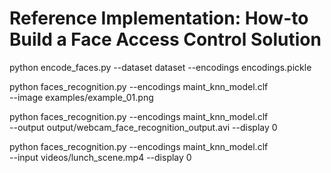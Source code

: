 # Reference Implementation: How-to Build a Face Access Control Solution

python encode_faces.py --dataset dataset --encodings encodings.pickle

python faces_recognition.py --encodings maint_knn_model.clf \
	--image examples/example_01.png

python faces_recognition.py --encodings maint_knn_model.clf \
	--output output/webcam_face_recognition_output.avi --display 0 

python faces_recognition.py --encodings maint_knn_model.clf \
	--input videos/lunch_scene.mp4 --display 0 
